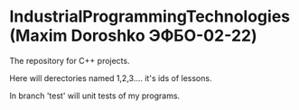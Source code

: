 # IndustrialProgrammingTechnologies (Maxim Doroshko ЭФБО-02-22)
The repository for C++ projects. 

Here will derectories named 1,2,3.... it's ids of lessons.

In branch 'test' will unit tests of my programs.

